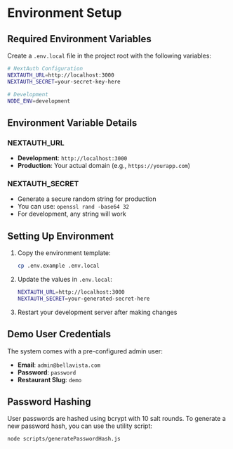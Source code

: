 # Environment Setup

## Required Environment Variables

Create a `.env.local` file in the project root with the following variables:

```bash
# NextAuth Configuration
NEXTAUTH_URL=http://localhost:3000
NEXTAUTH_SECRET=your-secret-key-here

# Development
NODE_ENV=development
```

## Environment Variable Details

### NEXTAUTH_URL
- **Development**: `http://localhost:3000`
- **Production**: Your actual domain (e.g., `https://yourapp.com`)

### NEXTAUTH_SECRET
- Generate a secure random string for production
- You can use: `openssl rand -base64 32`
- For development, any string will work

## Setting Up Environment

1. Copy the environment template:
   ```bash
   cp .env.example .env.local
   ```

2. Update the values in `.env.local`:
   ```bash
   NEXTAUTH_URL=http://localhost:3000
   NEXTAUTH_SECRET=your-generated-secret-here
   ```

3. Restart your development server after making changes

## Demo User Credentials

The system comes with a pre-configured admin user:

- **Email**: `admin@bellavista.com`
- **Password**: `password`
- **Restaurant Slug**: `demo`

## Password Hashing

User passwords are hashed using bcrypt with 10 salt rounds. To generate a new password hash, you can use the utility script:

```bash
node scripts/generatePasswordHash.js
```
